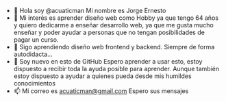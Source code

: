- 👋 Hola soy @acuaticman Mi nombre es Jorge Ernesto
- 👀 Mi interés es aprender diseño web como Hobby ya que tengo 64 años y quiero dedicarme a enseñar desarrollo web, 
      ya que me gusta mucho enseñar y poder ayudar a personas que no tengan posibilidades de pagar un curso.
- 🌱 Sigo aprendiendo diseño web frontend y backend. Siempre de forma autodidacta...
- 💞️ Soy nuevo en esto de GitHub Espero aprender a usar esto, estoy dispuesto a recibir toda la ayuda posible para 
      aprender. Aunque también estoy dispuesto a ayudar a quienes pueda desde mis humildes conocimientos
- 📫 Mi correo es acuaticman@gmail.com Espero sus mensajes


